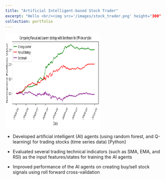 ```yaml
---
title: "Artificial Intelligent-based Stock Trader"
excerpt: "Hello <br/><img src='/images/stock_trader.png' height="300"  width="300">"
collection: portfolio
---
```


<img src='/images/stock_trader.png' alt="NER" height="300"  width="300">

* Developed artificial intelligent (AI) agents (using random forest, and Q-learning) for trading stocks (time series data) [Python]


* Evaluated several trading technical indicators (such as SMA, EMA, and RSI) as the input features/states for training the AI agents


* Improved performance of the AI agents on creating buy/sell stock signals using roll forward cross-validation


